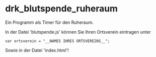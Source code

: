 # drk_blutspende_ruheraum
Ein Programm als Timer für den Ruheraum.

In der Datei 'blutspende.js' können Sie Ihren Ortsverein eintragen unter
```
var ortsverein = "__NAMES IHRES ORTSVEREINS__";
```
Sowie in der Datei 'index.html'!
